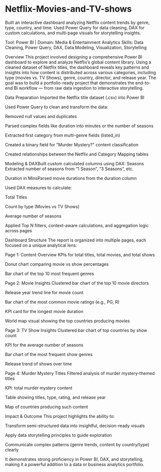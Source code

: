 # Netflix-Movies-and-TV-shows
Built an interactive dashboard analyzing Netflix content trends by genre, type, country, and time. Used Power Query for data cleaning, DAX for custom calculations, and multi-page visuals for storytelling insights.

Tool: Power BI | Domain: Media & Entertainment Analytics
Skills: Data Cleaning, Power Query, DAX, Data Modeling, Visualization, Storytelling

Overview
This project involved designing a comprehensive Power BI dashboard to explore and analyze Netflix’s global content library. Using a cleaned dataset of Netflix titles, the dashboard reveals key patterns and insights into how content is distributed across various categories, including type (movies vs. TV Shows), genre, country, director, and release year. The goal was to build a portfolio-ready project that demonstrates the end-to-end BI workflow — from raw data ingestion to interactive storytelling.

 

 Data Preparation
Imported the Netflix title dataset (.csv) into Power BI

Used Power Query to clean and transform the data:

Removed null values and duplicates

Parsed complex fields like duration into minutes or the number of seasons

Extracted first category from multi-genre fields (listed_in)

Created a binary field for "Murder Mystery?" content classification

Created relationships between the Netflix and Category Mapping tables


Modeling & DAXBuilt custom calculated columns using DAX:
Seasons Extracted number of seasons from “1 Season”, “3 Seasons”, etc.

Duration in MinsParsed movie durations from the duration column

Used DAX measures to calculate:

Total Titles

Count by type (Movies vs TV Shows)

Average number of seasons

Applied Top N filters, context-aware calculations, and aggregation logic across pages


 Dashboard Structure
The report is organized into multiple pages, each focused on a unique analytical lens:

Page 1: Content Overview
KPIs for total titles, total movies, and total shows

Donut chart comparing movie vs show percentages

Bar chart of the top 10 most frequent genres

Page 2: Movie Insights
Clustered bar chart of the top 10 movie directors

Release year trend line for movie count

Bar chart of the most common movie ratings (e.g., PG, R)

KPI card for the longest movie duration

World map visual showing the top countries producing movies

Page 3: TV Show Insights
Clustered bar chart of top countries by show count

KPI for the average number of seasons

Bar chart of the most frequent show genres

Release trend of shows over time

Page 4: Murder Mystery Titles
Filtered analysis of murder mystery-themed titles

KPI: total murder mystery content

Table showing titles, type, rating, and release year

Map of countries producing such content


 Impact & Outcome
This project highlights the ability to:

Transform semi-structured data into insightful, decision-ready visuals

Apply data storytelling principles to guide exploration

Communicate complex patterns (genre trends, content by country/type) clearly

It demonstrates strong proficiency in Power BI, DAX, and storytelling, making it a powerful addition to a data or business analytics portfolio.
